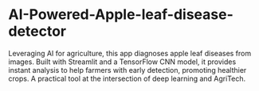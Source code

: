 # AI-Powered-Apple-leaf-disease-detector
Leveraging AI for agriculture, this app diagnoses apple leaf diseases from images. Built with Streamlit and a TensorFlow CNN model, it provides instant analysis to help farmers with early detection, promoting healthier crops. A practical tool at the intersection of deep learning and AgriTech.
